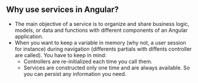 ## Why use services in Angular?
- The main objective of a service is to organize and share business logic, models, or data and functions with different components of an Angular application.
- When you want to keep a variable in memory (why not, a user session for instance) during navigation (differents partials with diffents controller are called). You have to keep in mind:
  - Controllers are re-initialized each time you call them.
  - Services are constructed only one time and are always available. So you can persist any information you need.
